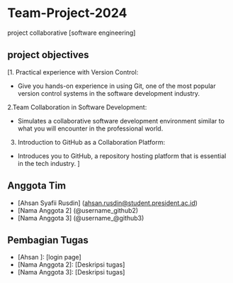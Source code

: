 # Team-Project-2024
project collaborative [software engineering]

## project objectives 
[1. Practical experience with Version Control:
   - Give you hands-on experience in using Git, one of the most popular version control systems in the software development industry.
     
 2.Team Collaboration in Software Development:
   - Simulates a collaborative software development environment similar to what you will encounter in the professional world.
 3. Introduction to GitHub as a Collaboration Platform:
   - Introduces you to GitHub, a repository hosting platform that is essential in the tech industry. ]

## Anggota Tim
- [Ahsan Syafii Rusdin] (ahsan.rusdin@student.president.ac.id)
- [Nama Anggota 2] (@username_github2)
- [Nama Anggota 3] (@username_@github3)


## Pembagian Tugas
- [Ahsan ]: [login page]
- [Nama Anggota 2]: [Deskripsi tugas]
- [Nama Anggota 3]: [Deskripsi tugas]
